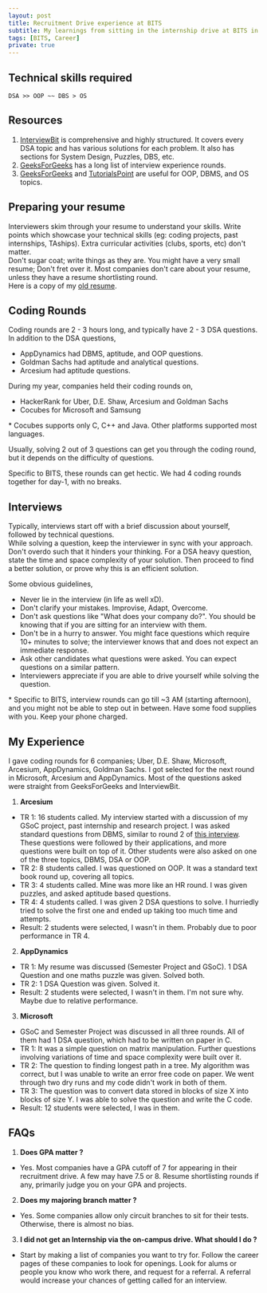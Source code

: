 ```yaml
---
layout: post
title: Recruitment Drive experience at BITS
subtitle: My learnings from sitting in the internship drive at BITS in 2018.
tags: [BITS, Career]
private: true
---
```


## Technical skills required
```
DSA >> OOP ~~ DBS > OS
```

## Resources
1. [InterviewBit](https://www.interviewbit.com/) is comprehensive
   and highly structured. It covers every DSA topic and has
   various solutions for each problem. It also has sections for
   System Design, Puzzles, DBS, etc.
2. [GeeksForGeeks](https://www.geeksforgeeks.org/) has a long
   list of interview experience rounds.
3. [GeeksForGeeks](https://www.geeksforgeeks.org/) and
   [TutorialsPoint](https://www.tutorialspoint.com/) are useful
   for OOP, DBMS, and OS topics.

## Preparing your resume
Interviewers skim through your resume to understand your skills.
Write points which showcase your technical skills (eg: coding
projects, past internships, TAships). Extra curricular
activities (clubs, sports, etc) don't matter.<br>
Don't sugar coat; write things as they are. You might have a very small resume; Don't fret over it. Most
companies don't care about your resume, unless they have a resume shortlisting round.<br>
Here is a copy of my [old resume](../assets/old-resume.pdf).


## Coding Rounds
Coding rounds are 2 - 3 hours long, and typically have 2 - 3 DSA questions. In addition
to the DSA questions,
 - AppDynamics had DBMS, aptitude, and OOP questions.
 - Goldman Sachs had aptitude and analytical questions.
 - Arcesium had aptitude questions.

During my year, companies held their coding rounds on,
 - HackerRank for Uber, D.E. Shaw, Arcesium and Goldman Sachs
 - Cocubes for Microsoft and Samsung

\* Cocubes supports only C, C++ and Java. Other platforms supported
   most languages.

Usually, solving 2 out of 3 questions can get you through the coding round,
but it depends on the difficulty of questions.

Specific to BITS, these rounds can get hectic. We had 4 coding rounds together for day-1, with no breaks.

## Interviews
Typically, interviews start off with a brief discussion
about yourself, followed by technical questions.<br>
While solving a question, keep the interviewer in sync with your
approach. Don't overdo such that it hinders your thinking.
For a DSA heavy question, state the time and space
complexity of your solution. Then proceed to find a better
solution, or prove why this is an efficient solution. 

Some obvious guidelines,
 - Never lie in the interview (in life as well xD).
 - Don't clarify your mistakes. Improvise, Adapt, Overcome.
 - Don't ask questions like "What does your company do?". You
   should be knowing that if you are sitting for an interview
   with them.
 - Don't be in a hurry to answer. You might face questions
   which require 10+ minutes to solve; the interviewer knows
   that and does not expect an immediate response.
 - Ask other candidates what questions were asked. You
   can expect questions on a similar pattern.
 - Interviewers appreciate if you are able to drive yourself
   while solving the question.

\* Specific to BITS, interview rounds can go till ~3 AM (starting
   afternoon), and you might not be able to step out in between.
   Have some food supplies with you. Keep your phone charged.

## My Experience
I gave coding rounds for 6 companies; Uber, D.E. Shaw,
Microsoft, Arcesium, AppDynamics, Goldman Sachs. I got
selected for the next round in Microsoft, Arcesium and
AppDynamics. Most of the questions asked were straight
from GeeksForGeeks and InterviewBit.<br>

1. **Arcesium**
 - TR 1: 16 students called. My interview started with a
   discussion of my GSoC project, past internship and research
   project.
   I was asked standard questions from DBMS, similar to
   round 2 of [this interview](https://www.geeksforgeeks.org/arcesium-interview-experience-set-1/).
   These questions were followed by their applications, and
   more questions were built on top of it. Other students
   were also asked on one of the three topics, DBMS, DSA or OOP.
 - TR 2: 8 students called. I was questioned on OOP. It was
   a standard text book round up, covering all topics.
 - TR 3: 4 students called. Mine was more like an HR round. I
   was given puzzles, and asked aptitude based questions.
 - TR 4: 4 students called. I was given 2 DSA questions to
   solve. I hurriedly tried to solve the first one and ended
   up taking too much time and attempts.
 - <span class="blueh">Result:</span> 2 students were
   selected, I wasn't in them. Probably due to poor performance
   in TR 4.

2. **AppDynamics**
 - TR 1: My resume was discussed (Semester Project and GSoC). 1 DSA Question
   and one maths puzzle was given. Solved both.
 - TR 2: 1 DSA Question was given. Solved it.
 - <span class="blueh">Result:</span> 2 students were
   selected, I wasn't in them. I'm not sure why. Maybe due to relative
   performance.

3. **Microsoft**
 - GSoC and Semester Project was discussed in all three
   rounds. All of them had 1 DSA question, which had to be written
   on paper in C.
 - TR 1: It was a simple question on matrix manipulation. Further
   questions involving variations of time and space complexity
   were built over it.
 - TR 2: The question to finding longest path in a tree. My algorithm
   was correct, but I was unable to write an error free code on paper.
   We went through two dry runs and my code didn't work in both of them.
 - TR 3: The question was to convert data stored in blocks of size X into
   blocks of size Y. I was able to solve the question and write the C code.
 - <span class="blueh">Result:</span> 12 students were
   selected, I was in them.

## FAQs
1. **Does GPA matter ?**
  * Yes. Most companies have a GPA cutoff of 7 for appearing in their recruitment
    drive. A few may have 7.5 or 8. Resume shortlisting rounds if any, primarily judge you on your GPA and
    projects.

2. **Does my majoring branch matter ?**
* Yes. Some companies allow only circuit branches to sit for their tests. Otherwise, there is almost no bias.

3. **I did not get an Internship via the on-campus drive. What should I do ?**
* Start by making a list of companies you want to try for. Follow the career
  pages of these companies to look for openings. Look for alums or people
  you know who work there, and request for a referral. A referral would increase your chances of getting
  called for an interview.